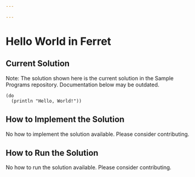 ```yaml
---

---
```


# Hello World in Ferret

## Current Solution

Note: The solution shown here is the current solution in the Sample Programs repository. Documentation below may be outdated.

```Ferret
(do
  (println "Hello, World!"))

```

## How to Implement the Solution

No how to implement the solution available. Please consider contributing.

## How to Run the Solution

No how to run the solution available. Please consider contributing.